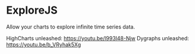 ExploreJS
=========
Allow your charts to explore infinite time series data.

HighCharts unleashed: https://youtu.be/l993l48-Njw
Dygraphs unleashed: https://youtu.be/b_VRyhak5Xg
